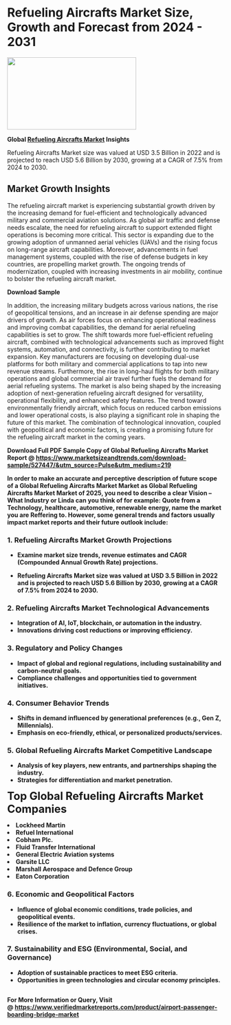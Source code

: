 <H1>Refueling Aircrafts Market Size, Growth and Forecast from 2024 - 2031</H1><img class="aligncenter size-medium wp-image-584254" src="https://thirdeyenews.in/wp-content/uploads/2024/09/Global-Market-Research-300x168.jpeg" alt="" width="300" height="168" /><p><strong>Global&nbsp;<a href="https://www.marketsizeandtrends.com/download-sample/527447/&amp;utm_source=Pulse&amp;utm_medium=219">Refueling Aircrafts Market</a> Insights</strong></p><p>Refueling Aircrafts Market size was valued at USD 3.5 Billion in 2022 and is projected to reach USD 5.6 Billion by 2030, growing at a CAGR of 7.5% from 2024 to 2030.</p><p><h2>Market Growth Insights</h2> <p>The refueling aircraft market is experiencing substantial growth driven by the increasing demand for fuel-efficient and technologically advanced military and commercial aviation solutions. As global air traffic and defense needs escalate, the need for refueling aircraft to support extended flight operations is becoming more critical. This sector is expanding due to the growing adoption of unmanned aerial vehicles (UAVs) and the rising focus on long-range aircraft capabilities. Moreover, advancements in fuel management systems, coupled with the rise of defense budgets in key countries, are propelling market growth. The ongoing trends of modernization, coupled with increasing investments in air mobility, continue to bolster the refueling aircraft market.</p> <p><strong>Download Sample</strong></p> <p>In addition, the increasing military budgets across various nations, the rise of geopolitical tensions, and an increase in air defense spending are major drivers of growth. As air forces focus on enhancing operational readiness and improving combat capabilities, the demand for aerial refueling capabilities is set to grow. The shift towards more fuel-efficient refueling aircraft, combined with technological advancements such as improved flight systems, automation, and connectivity, is further contributing to market expansion. Key manufacturers are focusing on developing dual-use platforms for both military and commercial applications to tap into new revenue streams. Furthermore, the rise in long-haul flights for both military operations and global commercial air travel further fuels the demand for aerial refueling systems. The market is also being shaped by the increasing adoption of next-generation refueling aircraft designed for versatility, operational flexibility, and enhanced safety features. The trend toward environmentally friendly aircraft, which focus on reduced carbon emissions and lower operational costs, is also playing a significant role in shaping the future of this market. The combination of technological innovation, coupled with geopolitical and economic factors, is creating a promising future for the refueling aircraft market in the coming years.</p> <p><strong></p><p><span class=""><strong>Download Full PDF Sample Copy of Global Refueling Aircrafts Market Report</strong> @ <a href="https://www.marketsizeandtrends.com/download-sample/527447/&amp;utm_source=Pulse&amp;utm_medium=219" target="_blank">https://www.marketsizeandtrends.com/download-sample/527447/&amp;utm_source=Pulse&amp;utm_medium=219</a></span></p><p>In order to make an accurate and perceptive description of future scope of a Global&nbsp;Refueling Aircrafts Market Market as Global&nbsp;Refueling Aircrafts Market Market of 2025, you need to describe a clear Vision &ndash; What Industry or Linda can you think of for example: Quote from a Technology, healthcare, automotive, renewable energy, name the market you are Reffering to. However, some general trends and factors usually impact market reports and their future outlook include:</p><h3>1.&nbsp;<strong>Refueling Aircrafts Market Growth Projections</strong></h3><ul><li>Examine market size trends, revenue estimates and CAGR (Compounded Annual Growth Rate) projections.</li><li><p>Refueling Aircrafts Market size was valued at USD 3.5 Billion in 2022 and is projected to reach USD 5.6 Billion by 2030, growing at a CAGR of 7.5% from 2024 to 2030.</p></li></ul><h3>2.&nbsp;<strong>Refueling Aircrafts Market Technological Advancements</strong></h3><ul><li>Integration of AI, IoT, blockchain, or automation in the industry.</li><li>Innovations driving cost reductions or improving efficiency.</li></ul><h3>3.&nbsp;<strong>Regulatory and Policy Changes</strong></h3><ul><li>Impact of global and regional regulations, including sustainability and carbon-neutral goals.</li><li>Compliance challenges and opportunities tied to government initiatives.</li></ul><h3>4.&nbsp;<strong>Consumer Behavior Trends</strong></h3><ul><li>Shifts in demand influenced by generational preferences (e.g., Gen Z, Millennials).</li><li>Emphasis on eco-friendly, ethical, or personalized products/services.</li></ul><h3>5.&nbsp;<strong>Global Refueling Aircrafts Market Competitive Landscape</strong></h3><ul><li>Analysis of key players, new entrants, and partnerships shaping the industry.</li><li>Strategies for differentiation and market penetration.</li></ul><p data-pm-slice="1 1 []"><span style="color: inherit; font-family: inherit; font-size: 25px;">Top Global Refueling Aircrafts Market Companies</span></p><div class="" data-test-id=""><p><li>Lockheed Martin</li><li> Refuel International</li><li> Cobham Plc.</li><li> Fluid Transfer International</li><li> General Electric Aviation systems</li><li> Garsite LLC</li><li> Marshall Aerospace and Defence Group</li><li> Eaton Corporation</li></p></div><h3>6.&nbsp;<strong>Economic and Geopolitical Factors</strong></h3><ul><li>Influence of global economic conditions, trade policies, and geopolitical events.</li><li>Resilience of the market to inflation, currency fluctuations, or global crises.</li></ul><h3>7.&nbsp;<strong>Sustainability and ESG (Environmental, Social, and Governance)</strong></h3><ul><li>Adoption of sustainable practices to meet ESG criteria.</li><li>Opportunities in green technologies and circular economy principles.</li></ul><h2><strong style="font-size: 14px;">For More Information or Query, Visit @&nbsp;</strong><a style="background-color: #ffffff; font-size: 14px;" href="https://www.marketsizeandtrends.com/report/refueling-aircrafts-market/" target="_blank">https://www.verifiedmarketreports.com/product/airport-passenger-boarding-bridge-market</a></h2>
